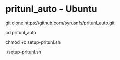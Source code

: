 # pritunl_auto - Ubuntu

git clone https://github.com/syrusnfs/pritunl_auto.git

cd pritunl_auto

chmod +x setup-pritunl.sh

./setup-pritunl.sh



